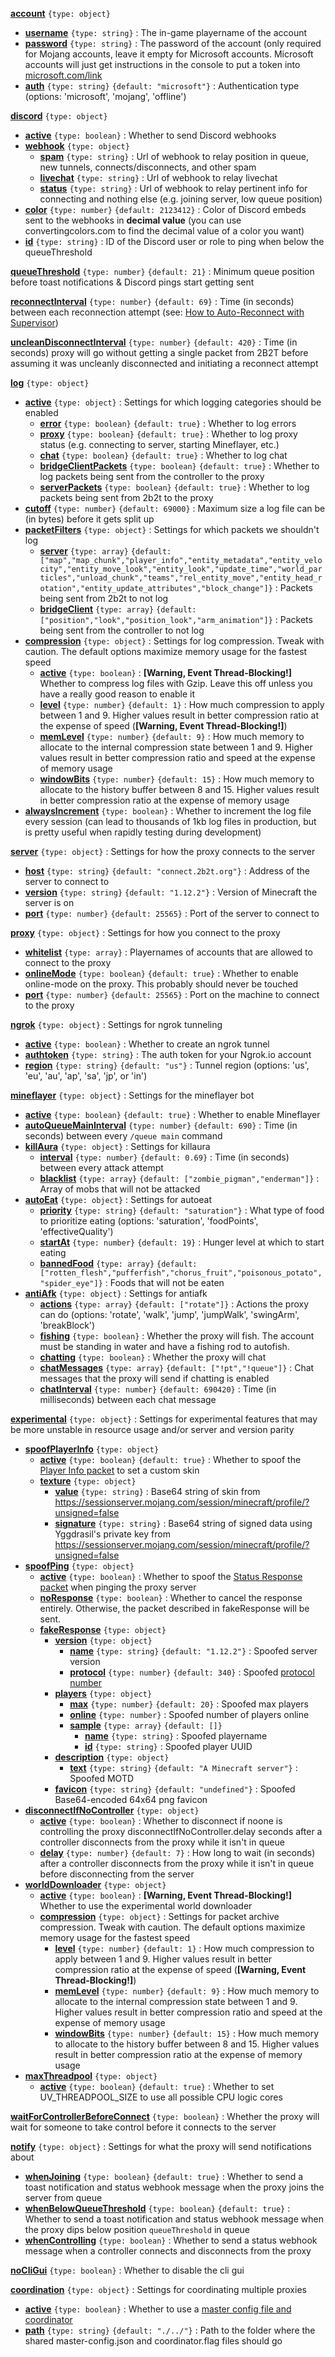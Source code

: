 
<span id='account'></span>**[account](#user-content-account)** <samp>`{type: object}`</samp>
  - <span id='account-username'></span>**[username](#user-content-account-username)** <samp>`{type: string}`</samp> : The in-game playername of the account
  - <span id='account-password'></span>**[password](#user-content-account-password)** <samp>`{type: string}`</samp> : The password of the account (only required for Mojang accounts, leave it empty for Microsoft accounts. Microsoft accounts will just get instructions in the console to put a token into [microsoft.com/link](https://microsoft.com/link)
  - <span id='account-auth'></span>**[auth](#user-content-account-auth)** <samp>`{type: string}`</samp> <samp>`{default: "microsoft"}`</samp> : Authentication type (options: 'microsoft', 'mojang', 'offline')

<span id='discord'></span>**[discord](#user-content-discord)** <samp>`{type: object}`</samp>
  - <span id='discord-active'></span>**[active](#user-content-discord-active)** <samp>`{type: boolean}`</samp> : Whether to send Discord webhooks
  - <span id='discord-webhook'></span>**[webhook](#user-content-discord-webhook)** <samp>`{type: object}`</samp>
    - <span id='discord-webhook-spam'></span>**[spam](#user-content-discord-webhook-spam)** <samp>`{type: string}`</samp> : Url of webhook to relay position in queue, new tunnels, connects/disconnects, and other spam
    - <span id='discord-webhook-livechat'></span>**[livechat](#user-content-discord-webhook-livechat)** <samp>`{type: string}`</samp> : Url of webhook to relay livechat
    - <span id='discord-webhook-status'></span>**[status](#user-content-discord-webhook-status)** <samp>`{type: string}`</samp> : Url of webhook to relay pertinent info for connecting and nothing else (e.g. joining server, low queue position)
  - <span id='discord-color'></span>**[color](#user-content-discord-color)** <samp>`{type: number}`</samp> <samp>`{default: 2123412}`</samp> : Color of Discord embeds sent to the webhooks in **decimal value** (you can use convertingcolors.com to find the decimal value of a color you want)
  - <span id='discord-id'></span>**[id](#user-content-discord-id)** <samp>`{type: string}`</samp> : ID of the Discord user or role to ping when below the queueThreshold

<span id='queuethreshold'></span>**[queueThreshold](#user-content-queuethreshold)** <samp>`{type: number}`</samp> <samp>`{default: 21}`</samp> : Minimum queue position before toast notifications & Discord pings start getting sent

<span id='reconnectinterval'></span>**[reconnectInterval](#user-content-reconnectinterval)** <samp>`{type: number}`</samp> <samp>`{default: 69}`</samp> : Time (in seconds) between each reconnection attempt (see: [How to Auto-Reconnect with Supervisor](https://github.com/Enchoseon/2based2wait/wiki/How-to-Auto-Reconnect-with-Supervisor))

<span id='uncleandisconnectinterval'></span>**[uncleanDisconnectInterval](#user-content-uncleandisconnectinterval)** <samp>`{type: number}`</samp> <samp>`{default: 420}`</samp> : Time (in seconds) proxy will go without getting a single packet from 2B2T before assuming it was uncleanly disconnected and initiating a reconnect attempt

<span id='log'></span>**[log](#user-content-log)** <samp>`{type: object}`</samp>
  - <span id='log-active'></span>**[active](#user-content-log-active)** <samp>`{type: object}`</samp> : Settings for which logging categories should be enabled
    - <span id='log-active-error'></span>**[error](#user-content-log-active-error)** <samp>`{type: boolean}`</samp> <samp>`{default: true}`</samp> : Whether to log errors
    - <span id='log-active-proxy'></span>**[proxy](#user-content-log-active-proxy)** <samp>`{type: boolean}`</samp> <samp>`{default: true}`</samp> : Whether to log proxy status (e.g. connecting to server, starting Mineflayer, etc.)
    - <span id='log-active-chat'></span>**[chat](#user-content-log-active-chat)** <samp>`{type: boolean}`</samp> <samp>`{default: true}`</samp> : Whether to log chat
    - <span id='log-active-bridgeclientpackets'></span>**[bridgeClientPackets](#user-content-log-active-bridgeclientpackets)** <samp>`{type: boolean}`</samp> <samp>`{default: true}`</samp> : Whether to log packets being sent from the controller to the proxy
    - <span id='log-active-serverpackets'></span>**[serverPackets](#user-content-log-active-serverpackets)** <samp>`{type: boolean}`</samp> <samp>`{default: true}`</samp> : Whether to log packets being sent from 2b2t to the proxy
  - <span id='log-cutoff'></span>**[cutoff](#user-content-log-cutoff)** <samp>`{type: number}`</samp> <samp>`{default: 69000}`</samp> : Maximum size a log file can be (in bytes) before it gets split up
  - <span id='log-packetfilters'></span>**[packetFilters](#user-content-log-packetfilters)** <samp>`{type: object}`</samp> : Settings for which packets we shouldn't log
    - <span id='log-packetfilters-server'></span>**[server](#user-content-log-packetfilters-server)** <samp>`{type: array}`</samp> <samp>`{default: ["map","map_chunk","player_info","entity_metadata","entity_velocity","entity_move_look","entity_look","update_time","world_particles","unload_chunk","teams","rel_entity_move","entity_head_rotation","entity_update_attributes","block_change"]}`</samp> : Packets being sent from 2b2t to not log
    - <span id='log-packetfilters-bridgeclient'></span>**[bridgeClient](#user-content-log-packetfilters-bridgeclient)** <samp>`{type: array}`</samp> <samp>`{default: ["position","look","position_look","arm_animation"]}`</samp> : Packets being sent from the controller to not log
  - <span id='log-compression'></span>**[compression](#user-content-log-compression)** <samp>`{type: object}`</samp> : Settings for log compression. Tweak with caution. The default options maximize memory usage for the fastest speed
    - <span id='log-compression-active'></span>**[active](#user-content-log-compression-active)** <samp>`{type: boolean}`</samp> : **[Warning, Event Thread-Blocking!]** Whether to compress log files with Gzip. Leave this off unless you have a really good reason to enable it
    - <span id='log-compression-level'></span>**[level](#user-content-log-compression-level)** <samp>`{type: number}`</samp> <samp>`{default: 1}`</samp> : How much compression to apply between 1 and 9. Higher values result in better compression ratio at the expense of speed (**[Warning, Event Thread-Blocking!]**)
    - <span id='log-compression-memlevel'></span>**[memLevel](#user-content-log-compression-memlevel)** <samp>`{type: number}`</samp> <samp>`{default: 9}`</samp> : How much memory to allocate to the internal compression state between 1 and 9. Higher values result in better compression ratio and speed at the expense of memory usage
    - <span id='log-compression-windowbits'></span>**[windowBits](#user-content-log-compression-windowbits)** <samp>`{type: number}`</samp> <samp>`{default: 15}`</samp> : How much memory to allocate to the history buffer between 8 and 15. Higher values result in better compression ratio at the expense of memory usage
  - <span id='log-alwaysincrement'></span>**[alwaysIncrement](#user-content-log-alwaysincrement)** <samp>`{type: boolean}`</samp> : Whether to increment the log file every session (can lead to thousands of 1kb log files in production, but is pretty useful when rapidly testing during development)

<span id='server'></span>**[server](#user-content-server)** <samp>`{type: object}`</samp> : Settings for how the proxy connects to the server
  - <span id='server-host'></span>**[host](#user-content-server-host)** <samp>`{type: string}`</samp> <samp>`{default: "connect.2b2t.org"}`</samp> : Address of the server to connect to
  - <span id='server-version'></span>**[version](#user-content-server-version)** <samp>`{type: string}`</samp> <samp>`{default: "1.12.2"}`</samp> : Version of Minecraft the server is on 
  - <span id='server-port'></span>**[port](#user-content-server-port)** <samp>`{type: number}`</samp> <samp>`{default: 25565}`</samp> : Port of the server to connect to

<span id='proxy'></span>**[proxy](#user-content-proxy)** <samp>`{type: object}`</samp> : Settings for how you connect to the proxy
  - <span id='proxy-whitelist'></span>**[whitelist](#user-content-proxy-whitelist)** <samp>`{type: array}`</samp> : Playernames of accounts that are allowed to connect to the proxy
  - <span id='proxy-onlinemode'></span>**[onlineMode](#user-content-proxy-onlinemode)** <samp>`{type: boolean}`</samp> <samp>`{default: true}`</samp> : Whether to enable online-mode on the proxy. This probably should never be touched
  - <span id='proxy-port'></span>**[port](#user-content-proxy-port)** <samp>`{type: number}`</samp> <samp>`{default: 25565}`</samp> : Port on the machine to connect to the proxy

<span id='ngrok'></span>**[ngrok](#user-content-ngrok)** <samp>`{type: object}`</samp> : Settings for ngrok tunneling
  - <span id='ngrok-active'></span>**[active](#user-content-ngrok-active)** <samp>`{type: boolean}`</samp> : Whether to create an ngrok tunnel
  - <span id='ngrok-authtoken'></span>**[authtoken](#user-content-ngrok-authtoken)** <samp>`{type: string}`</samp> : The auth token for your Ngrok.io account
  - <span id='ngrok-region'></span>**[region](#user-content-ngrok-region)** <samp>`{type: string}`</samp> <samp>`{default: "us"}`</samp> : Tunnel region (options: 'us', 'eu', 'au', 'ap', 'sa', 'jp', or 'in')

<span id='mineflayer'></span>**[mineflayer](#user-content-mineflayer)** <samp>`{type: object}`</samp> : Settings for the mineflayer bot
  - <span id='mineflayer-active'></span>**[active](#user-content-mineflayer-active)** <samp>`{type: boolean}`</samp> <samp>`{default: true}`</samp> : Whether to enable Mineflayer
  - <span id='mineflayer-autoqueuemaininterval'></span>**[autoQueueMainInterval](#user-content-mineflayer-autoqueuemaininterval)** <samp>`{type: number}`</samp> <samp>`{default: 690}`</samp> : Time (in seconds) between every `/queue main` command
  - <span id='mineflayer-killaura'></span>**[killAura](#user-content-mineflayer-killaura)** <samp>`{type: object}`</samp> : Settings for killaura
    - <span id='mineflayer-killaura-interval'></span>**[interval](#user-content-mineflayer-killaura-interval)** <samp>`{type: number}`</samp> <samp>`{default: 0.69}`</samp> : Time (in seconds) between every attack attempt
    - <span id='mineflayer-killaura-blacklist'></span>**[blacklist](#user-content-mineflayer-killaura-blacklist)** <samp>`{type: array}`</samp> <samp>`{default: ["zombie_pigman","enderman"]}`</samp> : Array of mobs that will not be attacked
  - <span id='mineflayer-autoeat'></span>**[autoEat](#user-content-mineflayer-autoeat)** <samp>`{type: object}`</samp> : Settings for autoeat
    - <span id='mineflayer-autoeat-priority'></span>**[priority](#user-content-mineflayer-autoeat-priority)** <samp>`{type: string}`</samp> <samp>`{default: "saturation"}`</samp> : What type of food to prioritize eating (options: 'saturation', 'foodPoints', 'effectiveQuality')
    - <span id='mineflayer-autoeat-startat'></span>**[startAt](#user-content-mineflayer-autoeat-startat)** <samp>`{type: number}`</samp> <samp>`{default: 19}`</samp> : Hunger level at which to start eating
    - <span id='mineflayer-autoeat-bannedfood'></span>**[bannedFood](#user-content-mineflayer-autoeat-bannedfood)** <samp>`{type: array}`</samp> <samp>`{default: ["rotten_flesh","pufferfish","chorus_fruit","poisonous_potato","spider_eye"]}`</samp> : Foods that will not be eaten
  - <span id='mineflayer-antiafk'></span>**[antiAfk](#user-content-mineflayer-antiafk)** <samp>`{type: object}`</samp> : Settings for antiafk
    - <span id='mineflayer-antiafk-actions'></span>**[actions](#user-content-mineflayer-antiafk-actions)** <samp>`{type: array}`</samp> <samp>`{default: ["rotate"]}`</samp> : Actions the proxy can do (options: 'rotate', 'walk', 'jump', 'jumpWalk', 'swingArm', 'breakBlock')
    - <span id='mineflayer-antiafk-fishing'></span>**[fishing](#user-content-mineflayer-antiafk-fishing)** <samp>`{type: boolean}`</samp> : Whether the proxy will fish. The account must be standing in water and have a fishing rod to autofish.
    - <span id='mineflayer-antiafk-chatting'></span>**[chatting](#user-content-mineflayer-antiafk-chatting)** <samp>`{type: boolean}`</samp> : Whether the proxy will chat
    - <span id='mineflayer-antiafk-chatmessages'></span>**[chatMessages](#user-content-mineflayer-antiafk-chatmessages)** <samp>`{type: array}`</samp> <samp>`{default: ["!pt","!queue"]}`</samp> : Chat messages that the proxy will send if chatting is enabled
    - <span id='mineflayer-antiafk-chatinterval'></span>**[chatInterval](#user-content-mineflayer-antiafk-chatinterval)** <samp>`{type: number}`</samp> <samp>`{default: 690420}`</samp> : Time (in milliseconds) between each chat message

<span id='experimental'></span>**[experimental](#user-content-experimental)** <samp>`{type: object}`</samp> : Settings for experimental features that may be more unstable in resource usage and/or server and version parity
  - <span id='experimental-spoofplayerinfo'></span>**[spoofPlayerInfo](#user-content-experimental-spoofplayerinfo)** <samp>`{type: object}`</samp>
    - <span id='experimental-spoofplayerinfo-active'></span>**[active](#user-content-experimental-spoofplayerinfo-active)** <samp>`{type: boolean}`</samp> <samp>`{default: true}`</samp> : Whether to spoof the [Player Info packet](https://wiki.vg/Protocol#Player_Info) to set a custom skin
    - <span id='experimental-spoofplayerinfo-texture'></span>**[texture](#user-content-experimental-spoofplayerinfo-texture)** <samp>`{type: object}`</samp>
      - <span id='experimental-spoofplayerinfo-texture-value'></span>**[value](#user-content-experimental-spoofplayerinfo-texture-value)** <samp>`{type: string}`</samp> : Base64 string of skin from [https://sessionserver.mojang.com/session/minecraft/profile/<UUID>?unsigned=false](https://wiki.vg/Mojang_API#UUID_to_Profile_and_Skin.2FCape)
      - <span id='experimental-spoofplayerinfo-texture-signature'></span>**[signature](#user-content-experimental-spoofplayerinfo-texture-signature)** <samp>`{type: string}`</samp> : Base64 string of signed data using Yggdrasil's private key from [https://sessionserver.mojang.com/session/minecraft/profile/<UUID>?unsigned=false](https://wiki.vg/Mojang_API#UUID_to_Profile_and_Skin.2FCape)
  - <span id='experimental-spoofping'></span>**[spoofPing](#user-content-experimental-spoofping)** <samp>`{type: object}`</samp>
    - <span id='experimental-spoofping-active'></span>**[active](#user-content-experimental-spoofping-active)** <samp>`{type: boolean}`</samp> : Whether to spoof the [Status Response packet](https://wiki.vg/Server_List_Ping#Status_Response) when pinging the proxy server
    - <span id='experimental-spoofping-noresponse'></span>**[noResponse](#user-content-experimental-spoofping-noresponse)** <samp>`{type: boolean}`</samp> : Whether to cancel the response entirely. Otherwise, the packet described in fakeResponse will be sent.
    - <span id='experimental-spoofping-fakeresponse'></span>**[fakeResponse](#user-content-experimental-spoofping-fakeresponse)** <samp>`{type: object}`</samp>
      - <span id='experimental-spoofping-fakeresponse-version'></span>**[version](#user-content-experimental-spoofping-fakeresponse-version)** <samp>`{type: object}`</samp>
        - <span id='experimental-spoofping-fakeresponse-version-name'></span>**[name](#user-content-experimental-spoofping-fakeresponse-version-name)** <samp>`{type: string}`</samp> <samp>`{default: "1.12.2"}`</samp> : Spoofed server version
        - <span id='experimental-spoofping-fakeresponse-version-protocol'></span>**[protocol](#user-content-experimental-spoofping-fakeresponse-version-protocol)** <samp>`{type: number}`</samp> <samp>`{default: 340}`</samp> : Spoofed [protocol number](https://wiki.vg/Protocol_version_numbers)
      - <span id='experimental-spoofping-fakeresponse-players'></span>**[players](#user-content-experimental-spoofping-fakeresponse-players)** <samp>`{type: object}`</samp>
        - <span id='experimental-spoofping-fakeresponse-players-max'></span>**[max](#user-content-experimental-spoofping-fakeresponse-players-max)** <samp>`{type: number}`</samp> <samp>`{default: 20}`</samp> : Spoofed max players
        - <span id='experimental-spoofping-fakeresponse-players-online'></span>**[online](#user-content-experimental-spoofping-fakeresponse-players-online)** <samp>`{type: number}`</samp> : Spoofed number of players online
        - <span id='experimental-spoofping-fakeresponse-players-sample'></span>**[sample](#user-content-experimental-spoofping-fakeresponse-players-sample)** <samp>`{type: array}`</samp> <samp>`{default: []}`</samp>
            - <span id='experimental-spoofping-fakeresponse-players-sample-items-0-name'></span>**[name](#user-content-experimental-spoofping-fakeresponse-players-sample-items-0-name)** <samp>`{type: string}`</samp> : Spoofed playername
            - <span id='experimental-spoofping-fakeresponse-players-sample-items-0-id'></span>**[id](#user-content-experimental-spoofping-fakeresponse-players-sample-items-0-id)** <samp>`{type: string}`</samp> : Spoofed player UUID
      - <span id='experimental-spoofping-fakeresponse-description'></span>**[description](#user-content-experimental-spoofping-fakeresponse-description)** <samp>`{type: object}`</samp>
        - <span id='experimental-spoofping-fakeresponse-description-text'></span>**[text](#user-content-experimental-spoofping-fakeresponse-description-text)** <samp>`{type: string}`</samp> <samp>`{default: "A Minecraft server"}`</samp> : Spoofed MOTD
      - <span id='experimental-spoofping-fakeresponse-favicon'></span>**[favicon](#user-content-experimental-spoofping-fakeresponse-favicon)** <samp>`{type: string}`</samp> <samp>`{default: "undefined"}`</samp> : Spoofed Base64-encoded 64x64 png favicon
  - <span id='experimental-disconnectifnocontroller'></span>**[disconnectIfNoController](#user-content-experimental-disconnectifnocontroller)** <samp>`{type: object}`</samp>
    - <span id='experimental-disconnectifnocontroller-active'></span>**[active](#user-content-experimental-disconnectifnocontroller-active)** <samp>`{type: boolean}`</samp> : Whether to disconnect if noone is controlling the proxy disconnectIfNoController.delay seconds after a controller disconnects from the proxy while it isn't in queue
    - <span id='experimental-disconnectifnocontroller-delay'></span>**[delay](#user-content-experimental-disconnectifnocontroller-delay)** <samp>`{type: number}`</samp> <samp>`{default: 7}`</samp> : How long to wait (in seconds) after a controller disconnects from the proxy while it isn't in queue before disconnecting from the server
  - <span id='experimental-worlddownloader'></span>**[worldDownloader](#user-content-experimental-worlddownloader)** <samp>`{type: object}`</samp>
    - <span id='experimental-worlddownloader-active'></span>**[active](#user-content-experimental-worlddownloader-active)** <samp>`{type: boolean}`</samp> : **[Warning, Event Thread-Blocking!]** Whether to use the experimental world downloader
    - <span id='experimental-worlddownloader-compression'></span>**[compression](#user-content-experimental-worlddownloader-compression)** <samp>`{type: object}`</samp> : Settings for packet archive compression. Tweak with caution. The default options maximize memory usage for the fastest speed
      - <span id='experimental-worlddownloader-compression-level'></span>**[level](#user-content-experimental-worlddownloader-compression-level)** <samp>`{type: number}`</samp> <samp>`{default: 1}`</samp> : How much compression to apply between 1 and 9. Higher values result in better compression ratio at the expense of speed (**[Warning, Event Thread-Blocking!]**)
      - <span id='experimental-worlddownloader-compression-memlevel'></span>**[memLevel](#user-content-experimental-worlddownloader-compression-memlevel)** <samp>`{type: number}`</samp> <samp>`{default: 9}`</samp> : How much memory to allocate to the internal compression state between 1 and 9. Higher values result in better compression ratio and speed at the expense of memory usage
      - <span id='experimental-worlddownloader-compression-windowbits'></span>**[windowBits](#user-content-experimental-worlddownloader-compression-windowbits)** <samp>`{type: number}`</samp> <samp>`{default: 15}`</samp> : How much memory to allocate to the history buffer between 8 and 15. Higher values result in better compression ratio at the expense of memory usage
  - <span id='experimental-maxthreadpool'></span>**[maxThreadpool](#user-content-experimental-maxthreadpool)** <samp>`{type: object}`</samp>
    - <span id='experimental-maxthreadpool-active'></span>**[active](#user-content-experimental-maxthreadpool-active)** <samp>`{type: boolean}`</samp> <samp>`{default: true}`</samp> : Whether to set UV_THREADPOOL_SIZE to use all possible CPU logic cores

<span id='waitforcontrollerbeforeconnect'></span>**[waitForControllerBeforeConnect](#user-content-waitforcontrollerbeforeconnect)** <samp>`{type: boolean}`</samp> : Whether the proxy will wait for someone to take control before it connects to the server

<span id='notify'></span>**[notify](#user-content-notify)** <samp>`{type: object}`</samp> : Settings for what the proxy will send notifications about
  - <span id='notify-whenjoining'></span>**[whenJoining](#user-content-notify-whenjoining)** <samp>`{type: boolean}`</samp> <samp>`{default: true}`</samp> : Whether to send a toast notification and status webhook message when the proxy joins the server from queue
  - <span id='notify-whenbelowqueuethreshold'></span>**[whenBelowQueueThreshold](#user-content-notify-whenbelowqueuethreshold)** <samp>`{type: boolean}`</samp> <samp>`{default: true}`</samp> : Whether to send a toast notification and status webhook message when the proxy dips below position `queueThreshold` in queue
  - <span id='notify-whencontrolling'></span>**[whenControlling](#user-content-notify-whencontrolling)** <samp>`{type: boolean}`</samp> : Whether to send a status webhook message when a controller connects and disconnects from the proxy

<span id='nocligui'></span>**[noCliGui](#user-content-nocligui)** <samp>`{type: boolean}`</samp> : Whether to disable the cli gui

<span id='coordination'></span>**[coordination](#user-content-coordination)** <samp>`{type: object}`</samp> : Settings for coordinating multiple proxies
  - <span id='coordination-active'></span>**[active](#user-content-coordination-active)** <samp>`{type: boolean}`</samp> : Whether to use a [master config file and coordinator](https://github.com/Enchoseon/2based2wait/wiki/How-to-Proxy-Multiple-Accounts)
  - <span id='coordination-path'></span>**[path](#user-content-coordination-path)** <samp>`{type: string}`</samp> <samp>`{default: "./../"}`</samp> : Path to the folder where the shared master-config.json and coordinator.flag files should go
